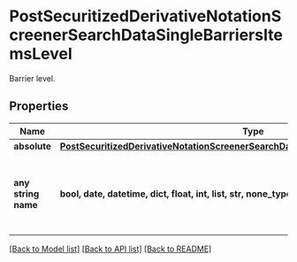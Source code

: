 # PostSecuritizedDerivativeNotationScreenerSearchDataSingleBarriersItemsLevel

Barrier level.

## Properties
Name | Type | Description | Notes
------------ | ------------- | ------------- | -------------
**absolute** | [**PostSecuritizedDerivativeNotationScreenerSearchDataSingleBarriersItemsLevelAbsolute**](PostSecuritizedDerivativeNotationScreenerSearchDataSingleBarriersItemsLevelAbsolute.md) |  | [optional] 
**any string name** | **bool, date, datetime, dict, float, int, list, str, none_type** | any string name can be used but the value must be the correct type | [optional]

[[Back to Model list]](../README.md#documentation-for-models) [[Back to API list]](../README.md#documentation-for-api-endpoints) [[Back to README]](../README.md)


